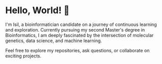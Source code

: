# Hello, World! 👋

I'm Isil, a bioinformatician candidate on a journey of continuous learning and exploration. 
Currently pursuing my second Master's degree in Bioinformatics, I am deeply fascinated by the intersection of molecular genetics, data science, and machine learning.

Feel free to explore my repositories, ask questions, or collaborate on exciting projects. 
